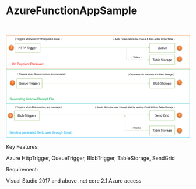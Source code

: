# AzureFunctionAppSample

<br/>

![header image](https://github.com/iamchandanys/azure_function_app/blob/master/Images/AzureFunctionDemo.png)

Key Features:

  Azure HttpTrigger, QueueTrigger, BlobTrigger, TableStorage, SendGrid

Requirement:

  Visual Studio 2017 and above
  .net core 2.1
  Azure access
